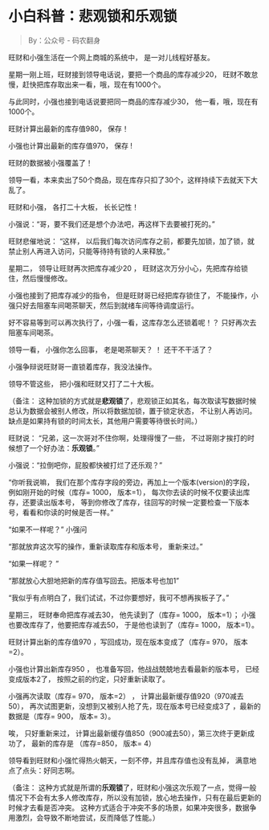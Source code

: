 # 小白科普：悲观锁和乐观锁

> By：公众号 - 码农翻身

旺财和小强生活在一个网上商城的系统中， 是一对儿线程好基友。 

星期一刚上班，旺财接到领导电话说，要把一个商品的库存减少20， 旺财不敢怠慢，赶快把库存取出来一看，哦，现在有1000个。

与此同时，小强也接到电话说要把同一商品的库存减少30， 他一看，哦，现在有1000个。

旺财计算出最新的库存值980， 保存！

小强也计算出最新的库存值970， 保存 !  

旺财的数据被小强覆盖了！

领导一看，本来卖出了50个商品，现在库存只扣了30个，这样持续下去就天下大乱了。 

旺财和小强， 各打二十大板， 长长记性！

小强说：“哥，要不我们还是想个办法吧，再这样下去要被打死的。”

旺财悲催地说： “这样， 以后我们每次访问库存之前，都要先加锁，加了锁，就禁止别人再进入访问，只能等待持有锁的人来释放。”

星期二， 领导让旺财再次把库存减少20 ， 旺财这次万分小心，先把库存给锁住，然后慢慢修改。 

小强也接到了把库存减少的指令， 但是旺财哥已经把库存锁住了， 不能操作，小强只好去阻塞车间喝茶聊天，然后到就绪车间等待调度运行。 

好不容易等到可以再次执行了，小强一看，这库存怎么还锁着呢！？ 只好再次去阻塞车间喝茶。 

领导一看， 小强你怎么回事， 老是喝茶聊天？ ！  还干不干活了？

小强争辩说旺财哥一直锁着库存，我没法操作。

领导不管这些， 把小强和旺财又打了二十大板。 

（备注： 这种加锁的方式就是**悲观锁**了，悲观锁正如其名，每次取读写数据时候总认为数据会被别人修改，所以将数据加锁，置于锁定状态， 不让别人再访问。缺点是如果持有锁的时间太长，其他用户需要等待很长时间。）

旺财说： “兄弟，这一次哥对不住你啊，处理得慢了一些， 不过哥刚才挨打的时候想了一个好办法：**乐观锁**。”

小强说：“拉倒吧你，屁股都快被打烂了还乐观？”

“你听我说嘛， 我们在那个库存字段的旁边，再加上一个版本(version)的字段， 例如刚开始的时候（库存= 1000， 版本=1）， 每次你去读的时候不仅要读出库存，还要读出版本号， 等到你修改了库存，往回写的时候一定要检查一下版本号，看看和你读的时候是否一样。”

“如果不一样呢？”  小强问

“那就放弃这次写的操作，重新读取库存和版本号， 重新来过。”

“如果一样呢？ ”

“那就放心大胆地把新的库存值写回去。把版本号也加1”

“我似乎有点明白了，我们试试，不过你要想好，我可不想再挨板子了。”

星期三， 旺财奉命把库存减去30， 他先读到了（库存= 1000， 版本=1）；  小强也要改库存了，他要把库存减去50， 于是他也读到了（库存= 1000， 版本=1）。 

旺财计算出新的库存值970 ，写回成功，现在版本变成了（库存= 970， 版本=2）。 

小强也计算出新库存950 ， 也准备写回，他战战兢兢地去看最新的版本号， 已经变成版本2了， 按照之前的约定，只好重新读取了。

小强再次读取（库存= 970， 版本=2） ， 计算出最新缓存值920（970减去50）， 再次试图更新，没想到又被别人抢了先，现在版本号已经变成3了 ，最新的数据是（库存= 900， 版本= 3）。

唉， 只好重新来过， 计算出最新缓存值850（900减去50），第三次终于更新成功了， 最新的库存是 （库存=850， 版本= 4）

领导看到旺财和小强忙得热火朝天，一刻不停，并且库存值也没有乱掉， 满意地点了点头：好同志啊。

（备注： 这种方式就是所谓的**乐观锁**了，旺财和小强这次乐观了一点，觉得一般情况下不会有太多人修改库存，所以没有加锁，放心地去操作，只有在最后更新的时候才去看是否冲突。 这种方式适合于冲突不多的场景，如果冲突很多，数据争用激烈，会导致不断地尝试，反而降低了性能。）